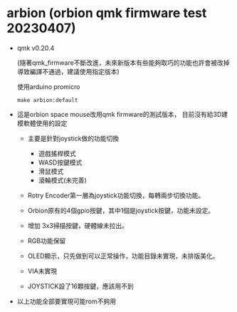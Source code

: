 # arbion (orbion qmk firmware test 20230407) 
* qmk v0.20.4

  (隨著qmk_firmware不斷改進，未來新版本有些能夠取巧的功能也許會被改掉導致編譯不通過，建議使用指定版本)

  使用arduino promicro

  ```
  make arbion:default
  ```

* 這是orbion space mouse改用qmk firmware的測試版本，
  目前沒有給3D建模軟體使用的設定
  
  * 主要是針對joystick做的功能切換
    * 遊戲搖桿模式
    * WASD按鍵模式
    * 滑鼠模式
    * 滾輪模式(未完善)
  
  * Rotry Encoder第一層為joystick功能切換，每轉兩步切換功能。
  
  * Orbion原有的4個gpio按鍵，其中1個是joystick按鍵，功能未設定。
  
  * 增加 3x3掃描按鍵，硬體線未拉出。

  * RGB功能保留
  
  * OLED顯示，只先做到可以正常操作，功能目錄未實現，未排版美化。
  
  * VIA未實現
  
  * JOYSTICK設了16顆按鍵，應該用不到
  
  

* 以上功能全部要實現可能rom不夠用
